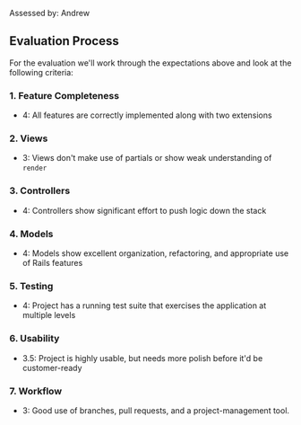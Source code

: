 Assessed by: Andrew

## Evaluation Process

For the evaluation we'll work through the expectations above and look at the
following criteria:

### 1. Feature Completeness

* 4: All features are correctly implemented along with two extensions

### 2. Views

* 3: Views don't make use of partials or show weak understanding of `render`

### 3. Controllers

* 4: Controllers show significant effort to push logic down the stack

### 4. Models

* 4: Models show excellent organization, refactoring, and appropriate use of Rails features

### 5. Testing

* 4: Project has a running test suite that exercises the application at multiple levels

### 6. Usability

* 3.5: Project is highly usable, but needs more polish before it'd be customer-ready

### 7. Workflow

* 3: Good use of branches, pull requests, and a project-management tool.
